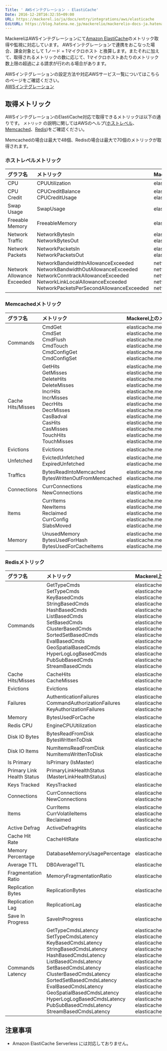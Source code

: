 ```yaml
---
Title: ' AWSインテグレーション - ElastiCache'
Date: 2016-12-28T16:32:55+09:00
URL: https://mackerel.io/ja/docs/entry/integrations/aws/elasticache
EditURL: https://blog.hatena.ne.jp/mackerelio/mackerelio-docs-ja.hatenablog.mackerel.io/atom/entry/10328749687201753875
---
```


MackerelはAWSインテグレーションにて<a href="https://aws.amazon.com/elasticache/" target="_blank">Amazon ElastiCache</a>のメトリック取得や監視に対応しています。
AWSインテグレーションで連携をおこなった場合、課金対象として 1ノード = 1マイクロホスト と換算します。またそれに加えて、取得されるメトリックの数に応じて、1マイクロホストあたりのメトリック数上限の超過による請求が行われる場合があります。

AWSインテグレーションの設定方法や対応AWSサービス一覧についてはこちらのページをご確認ください。<br>
<a href="https://mackerel.io/ja/docs/entry/integrations/aws">AWSインテグレーション</a>

## 取得メトリック
AWSインテグレーションのElastiCache対応で取得できるメトリックは以下の通りです。 `メトリック` の説明に関してはAWSのヘルプ(<a href="https://docs.aws.amazon.com/ja_jp/AmazonElastiCache/latest/red-ug/CacheMetrics.HostLevel.html" target="_blank">ホストレベル</a>、<a href="https://docs.aws.amazon.com/ja_jp/AmazonElastiCache/latest/mem-ug/CacheMetrics.Memcached.html" target="_blank">Memcached</a>、<a href="https://docs.aws.amazon.com/ja_jp/AmazonElastiCache/latest/red-ug/CacheMetrics.Redis.html" target="_blank">Redis</a>)をご確認ください。

Memcachedの場合は最大で48個、Redisの場合は最大で70個のメトリックが取得されます。

### ホストレベルメトリック
|グラフ名|メトリック|Mackerel上のメトリック名|単位|Statistics|
|:---|:---|:---|:---|:---|
|CPU|CPUUtilization|elasticache.cpu.used|percentage|Average|
|CPU Credit|CPUCreditBalance<br>CPUCreditUsage|elasticache.cpu_credit.balance<br>elasticache.cpu_credit.used|float|Average|
|Swap Usage|SwapUsage|elasticache.swap.usage|bytes|Average|
|Freeable Memory|FreeableMemory|elasticache.memory.freeable|bytes|Average|
|Network Traffic|NetworkBytesIn<br>NetworkBytesOut|elasticache.network.in<br>elasticache.network.out|bytes|Average|
|Network Packets|NetworkPacketsIn<br>NetworkPacketsOut|elasticache.network_packets.in<br>elasticache.network_packets.out|integer|Sum|
|Network Allowance Exceeded|NetworkBandwidthInAllowanceExceeded<br>NetworkBandwidthOutAllowanceExceeded<br>NetworkConntrackAllowanceExceeded<br>NetworkLinkLocalAllowanceExceeded<br>NetworkPacketsPerSecondAllowanceExceeded|network_allowance_exceeded.in<br>network_allowance_exceeded.out<br>network_allowance_exceeded.conntrack<br>network_allowance_exceeded.link_local<br>network_allowance_exceeded.pps<br>|integer|Average|

### Memcachedメトリック
|グラフ名|メトリック|Mackerel上のメトリック名|単位|Statistics|
|:---|:---|:---|:---|:---|
|Commands|CmdGet<br>CmdSet<br>CmdFlush<br>CmdTouch<br>CmdConfigGet<br>CmdConfigSet|elasticache.memcached.commands.get<br>elasticache.memcached.commands.set<br>elasticache.memcached.commands.flush<br>elasticache.memcached.commands.touch<br>elasticache.memcached.commands.config_get<br>elasticache.memcached.commands.config_set|float|Average|
|Cache Hits/Misses|GetHits<br>GetMisses<br>DeleteHits<br>DeleteMisses<br>IncrHits<br>IncrMisses<br>DecrHits<br>DecrMisses<br>CasBadval<br>CasHits<br>CasMisses<br>TouchHits<br>TouchMisses|elasticache.memcached.cache.get_hits<br>elasticache.memcached.cache.get_misses<br>elasticache.memcached.cache.delete_hits<br>elasticache.memcached.cache.delete_misses<br>elasticache.memcached.cache.incr_hits<br>elasticache.memcached.cache.incr_misses<br>elasticache.memcached.cache.decr_hits<br>elasticache.memcached.cache.decr_misses<br>elasticache.memcached.cache.cas_badval<br>elasticache.memcached.cache.cas_hits<br>elasticache.memcached.cache.cas_misses<br>elasticache.memcached.cache.touch_hits<br>elasticache.memcached.cache.touch_misses|float|Average|
|Evictions|Evictions|elasticache.memcached.evictions.evictions|float|Average|
|Unfetched|EvictedUnfetched<br>ExpiredUnfetched|elasticache.memcached.unfetched.evicted<br>elasticache.memcached.unfetched.expired|float|Average|
|Traffics|BytesReadIntoMemcached<br>BytesWrittenOutFromMemcached|elasticache.memcached.traffics.bytes_read_into_memcached<br>elasticache.memcached.traffics.bytes_written_out_from_memcached|bytes|Average|
|Connections|CurrConnections<br>NewConnections|elasticache.memcached.connections.current<br>elasticache.memcached.connections.new|float|Average|
|Items|CurrItems<br>NewItems<br>Reclaimed<br>CurrConfig<br>SlabsMoved|elasticache.memcached.items.current<br>elasticache.memcached.items.new<br>elasticache.memcached.items.reclaimed<br>elasticache.memcached.items.current_config<br>elasticache.memcached.items.slabs_moved|float|Average|
|Memory|UnusedMemory<br>BytesUsedForHash<br>BytesUsedForCacheItems|elasticache.memcached.memory.unused<br>elasticache.memcached.memory.used_for_hash<br>elasticache.memcached.memory.used_for_cache_items|bytes|Average|

### Redisメトリック
|グラフ名|メトリック|Mackerel上のメトリック名|単位|Statistics|
|:---|:---|:---|:---|:---|
|Commands|GetTypeCmds<br>SetTypeCmds<br>KeyBasedCmds<br>StringBasedCmds<br>HashBasedCmds<br>ListBasedCmds<br>SetBasedCmds<br>ClusterBasedCmds<br>SortedSetBasedCmds<br>EvalBasedCmds<br>GeoSpatialBasedCmds<br>HyperLogLogBasedCmds<br>PubSubBasedCmds<br>StreamBasedCmds|elasticache.redis.commands.get_type<br>elasticache.redis.commands.set_type<br>elasticache.redis.commands.key_based<br>elasticache.redis.commands.string_based<br>elasticache.redis.commands.hash_based<br>elasticache.redis.commands.list_based<br>elasticache.redis.commands.set_based<br>elasticache.redis.commands.cluster_based<br>elasticache.redis.commands.sorted_set_based<br>elasticache.redis.commands.eval_based<br>elasticache.redis.commands.geo_spatial_based<br>elasticache.redis.commands.hyper_log_log_based<br>elasticache.redis.commands.pub_sub_based<br>elasticache.redis.commands.stream_based|float|Average|
|Cache Hits/Misses|CacheHits<br>CacheMisses|elasticache.redis.cache.cache_hits<br>elasticache.redis.cache.cache_misses|float|Average|
|Evictions|Evictions|elasticache.redis.evictions.evictions|float|Average|
|Failures|AuthenticationFailures<br>CommandAuthorizationFailures<br>KeyAuthorizationFailures|elasticache.redis.failures.authentication<br>elasticache.redis.failures.command_authorization<br>elasticache.redis.failures.key_authorization<br>|integer|Sum|
|Memory|BytesUsedForCache|elasticache.redis.memory.used_for_cache|bytes|Average|
|Redis CPU|EngineCPUUtilization|elasticache.redis.cpu.engine|percentage|Average|
|Disk IO Bytes|BytesReadFromDisk<br>BytesWrittenToDisk|elasticache.redis.disk_io_bytes.read<br>elasticache.redis.disk_io_bytes.write|bytes|Average|
|Disk IO Items|NumItemsReadFromDisk<br>NumItemsWrittenToDisk|elasticache.redis.disk_io_items.read<br>elasticache.redis.disk_io_items.write|float|Average|
|Is Primary|IsPrimary (IsMaster)|elasticache.redis.is_primary.primary|integer|Average|
|Primary Link Health Status|PrimaryLinkHealthStatus (MasterLinkHealthStatus)|elasticache.redis.primary_link_health_status.sync|integer|Average|
|Keys Tracked|KeysTracked|elasticache.redis.keys_tracked.count|integer|Sum|
|Connections|CurrConnections<br>NewConnections|elasticache.redis.connections.current<br>elasticache.redis.connections.new|float|Average|
|Items|CurrItems<br>CurrVolatileItems<br>Reclaimed|elasticache.redis.items.current<br>elasticache.redis.items.current_volatile<br>elasticache.redis.items.reclaimed|float|Average|
|Active Defrag|ActiveDefragHits|elasticache.redis.active_defrag.hits|integer|Sum|
|Cache Hit Rate|CacheHitRate|elasticache.redis.cache_hit_rate.hit|percentage|Average|
|Memory Percentage|DatabaseMemoryUsagePercentage|elasticache.redis.memory_percentage.database|percentage|Average|
|Average TTL|DB0AverageTTL|elasticache.redis.average_ttl.db0|float|Average|
|Fragmentation Ratio|MemoryFragmentationRatio|elasticache.redis.fragmentation_ratio.memory|float|Average|
|Replication Bytes|ReplicationBytes|elasticache.redis.replication_bytes.replication|bytes|Average|
|Replication Lag|ReplicationLag|elasticache.redis.replication_lag.lag|float|Average|
|Save In Progress|SaveInProgress|elasticache.redis.save_in_progress.bgsave|integer|Maximum|
|Commands Latency|GetTypeCmdsLatency<br>SetTypeCmdsLatency<br>KeyBasedCmdsLatency<br>StringBasedCmdsLatency<br>HashBasedCmdsLatency<br>ListBasedCmdsLatency<br>SetBasedCmdsLatency<br>ClusterBasedCmdsLatency<br>SortedSetBasedCmdsLatency<br>EvalBasedCmdsLatency<br>GeoSpatialBasedCmdsLatency<br>HyperLogLogBasedCmdsLatency<br>PubSubBasedCmdsLatency<br>StreamBasedCmdsLatency|elasticache.redis.commands_latency.get_type<br>elasticache.redis.commands_latency.set_type<br>elasticache.redis.commands_latency.key_based<br>elasticache.redis.commands_latency.string_based<br>elasticache.redis.commands_latency.hash_based<br>elasticache.redis.commands_latency.list_based<br>elasticache.redis.commands_latency.set_based<br>elasticache.redis.commands_latency.cluster_based<br>elasticache.redis.commands_latency.sorted_set_based<br>elasticache.redis.commands_latency.eval_based<br>elasticache.redis.commands_latency.geo_spatial_based<br>elasticache.redis.commands_latency.hyper_log_log_based<br>elasticache.redis.commands_latency.pub_sub_based<br>elasticache.redis.commands_latency.stream_based|float|Average|

## 注意事項

- Amazon ElastiCache Serverless には対応しておりません。
